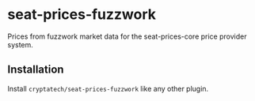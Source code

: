 # seat-prices-fuzzwork
Prices from fuzzwork market data for the seat-prices-core price provider system.

## Installation
Install `cryptatech/seat-prices-fuzzwork` like any other plugin.